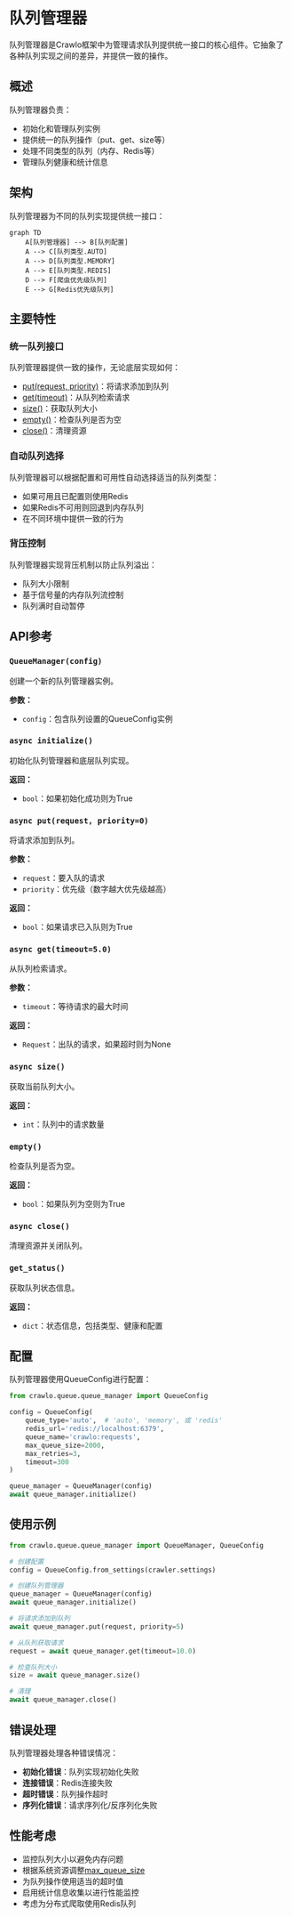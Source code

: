 # 队列管理器

队列管理器是Crawlo框架中为管理请求队列提供统一接口的核心组件。它抽象了各种队列实现之间的差异，并提供一致的操作。

## 概述

队列管理器负责：

- 初始化和管理队列实例
- 提供统一的队列操作（put、get、size等）
- 处理不同类型的队列（内存、Redis等）
- 管理队列健康和统计信息

## 架构

队列管理器为不同的队列实现提供统一接口：

```mermaid
graph TD
    A[队列管理器] --> B[队列配置]
    A --> C[队列类型.AUTO]
    A --> D[队列类型.MEMORY]
    A --> E[队列类型.REDIS]
    D --> F[爬虫优先级队列]
    E --> G[Redis优先级队列]
```

## 主要特性

### 统一队列接口

队列管理器提供一致的操作，无论底层实现如何：

- [put(request, priority)](https://github.com/crawl-coder/Crawlo/blob/master/crawlo/queue/base.py#L25)：将请求添加到队列
- [get(timeout)](https://github.com/crawl-coder/Crawlo/blob/master/crawlo/queue/base.py#L34)：从队列检索请求
- [size()](https://github.com/crawl-coder/Crawlo/blob/master/crawlo/queue/base.py#L40)：获取队列大小
- [empty()](https://github.com/crawl-coder/Crawlo/blob/master/crawlo/queue/base.py#L43)：检查队列是否为空
- [close()](https://github.com/crawl-coder/Crawlo/blob/master/crawlo/queue/base.py#L49)：清理资源

### 自动队列选择

队列管理器可以根据配置和可用性自动选择适当的队列类型：

- 如果可用且已配置则使用Redis
- 如果Redis不可用则回退到内存队列
- 在不同环境中提供一致的行为

### 背压控制

队列管理器实现背压机制以防止队列溢出：

- 队列大小限制
- 基于信号量的内存队列流控制
- 队列满时自动暂停

## API参考

### `QueueManager(config)`

创建一个新的队列管理器实例。

**参数：**
- `config`：包含队列设置的QueueConfig实例

### `async initialize()`

初始化队列管理器和底层队列实现。

**返回：**
- `bool`：如果初始化成功则为True

### `async put(request, priority=0)`

将请求添加到队列。

**参数：**
- `request`：要入队的请求
- `priority`：优先级（数字越大优先级越高）

**返回：**
- `bool`：如果请求已入队则为True

### `async get(timeout=5.0)`

从队列检索请求。

**参数：**
- `timeout`：等待请求的最大时间

**返回：**
- `Request`：出队的请求，如果超时则为None

### `async size()`

获取当前队列大小。

**返回：**
- `int`：队列中的请求数量

### `empty()`

检查队列是否为空。

**返回：**
- `bool`：如果队列为空则为True

### `async close()`

清理资源并关闭队列。

### `get_status()`

获取队列状态信息。

**返回：**
- `dict`：状态信息，包括类型、健康和配置

## 配置

队列管理器使用QueueConfig进行配置：

```python
from crawlo.queue.queue_manager import QueueConfig

config = QueueConfig(
    queue_type='auto',  # 'auto', 'memory', 或 'redis'
    redis_url='redis://localhost:6379',
    queue_name='crawlo:requests',
    max_queue_size=2000,
    max_retries=3,
    timeout=300
)

queue_manager = QueueManager(config)
await queue_manager.initialize()
```

## 使用示例

```python
from crawlo.queue.queue_manager import QueueManager, QueueConfig

# 创建配置
config = QueueConfig.from_settings(crawler.settings)

# 创建队列管理器
queue_manager = QueueManager(config)
await queue_manager.initialize()

# 将请求添加到队列
await queue_manager.put(request, priority=5)

# 从队列获取请求
request = await queue_manager.get(timeout=10.0)

# 检查队列大小
size = await queue_manager.size()

# 清理
await queue_manager.close()
```

## 错误处理

队列管理器处理各种错误情况：

- **初始化错误**：队列实现初始化失败
- **连接错误**：Redis连接失败
- **超时错误**：队列操作超时
- **序列化错误**：请求序列化/反序列化失败

## 性能考虑

- 监控队列大小以避免内存问题
- 根据系统资源调整[max_queue_size](https://github.com/crawl-coder/Crawlo/blob/master/crawlo/queue/config.py#L18)
- 为队列操作使用适当的超时值
- 启用统计信息收集以进行性能监控
- 考虑为分布式爬取使用Redis队列